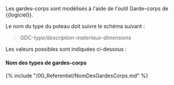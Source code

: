 Les gardes-corps sont modélisés à l'aide de l'outil Garde-corps de {{logiciel}}.

Le nom du type du poteau doit suivre le schéma suivant :

> GDC-_type/description_-_materiaux_-_dimensions_

Les valeurs possibles sont indiquées ci-dessous :

#### Nom des types de gardes-corps

{% include "/00_Referentiel/NomDesGardesCorps.md" %}